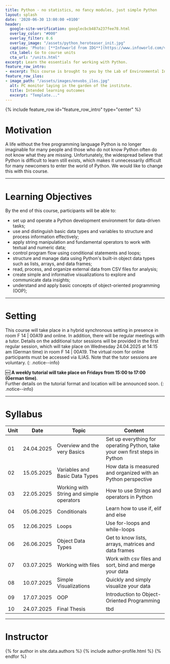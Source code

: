 ```yaml
---
title: Python - no statistics, no fancy modules, just simple Python
layout: splash
date: '2020-06-30 13:00:00 +0100'
header:
  google-site-verification: googlecbcb487a237fee78.html
  overlay_color: "#000"
  overlay_filter: 0.6
  overlay_image: "/assets/python_heroteaser_init.jpg"
  caption: 'Photo: [**Infoworld from IDG**](https://www.infoworld.com/video/series/8563/do-more-with-r)'
  cta_label: Go to course units
  cta_url: "/units.html"
excerpt: Learn the essentials for working with Python.
feature_row_intro:
- excerpt: This course is brought to you by the Lab of Environmental Informatics (University of Marburg, Germany)
feature_row_ilos:
- image_path: "/assets/images/envobs_ilos.jpg"
  alt: PC monitor laying in the garden of the institute.
  title: Intended learning outcomes
  excerpt: "Template..."
---
```

<head>
<meta name="google-site-verification" content="YUryV-9eiF-F3EmYUGc-_Bc4wpKVjMeH9AgvBFjKy-k" />
</head>

{% include feature_row id="feature_row_intro" type="center" %}


#  Motivation
A life without the free programming language Python is no longer imaginable for many people and those who do not know Python often do not know what they are missing.
Unfortunately, the widespread believe that Python is difficult to learn still exists,
which makes it unnecessarily difficult for many newcomers to enter the world of Python.
We would like to change this with this course.

---

# Learning Objectives
By the end of this course, participants will be able to:

* set up and operate a Python development environment for data-driven tasks;
* use and distinguish basic data types and variables to structure and process information effectively;
* apply string manipulation and fundamental operators to work with textual and numeric data;
* control program flow using conditional statements and loops;
* structure and manage data using Python's built-in object data types such as lists, arrays, and data frames;
* read, process, and organize external data from CSV files for analysis;
* create simple and informative visualizations to explore and communicate data insights;
* understand and apply basic concepts of object-oriented programming (OOP);

---

# Setting

This course will take place in a hybrid synchronous setting in presence in room F 14 \| 00A19 and online. In addition, there will be regular meetings with a tutor. Details on the additional tutor sessions will be provided in the first regular session, which will take place on Wednesday 24.04.2025 at 14:15 am (German time) in room F 14 \| 00A19. The virtual room for online participants must be accessed via ILIAS. Note that the tutor sessions are voluntary.
{: .notice--info}

🆕 **A weekly tutorial will take place on Fridays from 15:00 to 17:00 (German time)**.  
Further details on the tutorial format and location will be announced soon.
{: .notice--info}

---
# Syllabus

| Unit | Date |Topic | Content |
|------|-----|-----|---------|
| 01 |24.04.2025| Overview and the very Basics   | Set up everything for operating Python, take your own first steps in Python |
| 02 |15.05.2025 |Variables and Basic Data Types | How data is measured and organized with an Python perspective               |
| 03 |22.05.2025 |Working with String and simple operators               | How to use Strings and operators in Python                                              |
| 04 |05.06.2025 |Conditionals           | Learn how to use if, elif and else                                          |
| 05 |12.06.2025 |Loops               | Use for-loops and while-loops                               |
| 06 |26.06.2025 |Object Data Types                          | Get to know lists, arrays, matrices and data frames |
| 07 |03.07.2025 |Working with files             | Work with csv files and sort, bind and merge your data  |
| 08 |10.07.2025 |Simple Visualizations          | Quickly and simply visualize your data  |
| 09 |17.07.2025 |OOP|Introduction to Object-Oriented Programming|
| 10 |24.07.2025 |Final Thesis | tbd |

---
<!--
# Deliverables
The exam in unit 16 will be used for self-assessment and as a prerequisite for more subject-specific courses.
-->


# Instructor
{% for author in site.data.authors %} {% include author-profile.html %}
{% endfor %}


<!-- chunky


% include author-profile.html %

Course contents are among other things:

* scientific theoretical basics,
* R environment and syntax,
* data and object types,
* data management,
* import and export of data,
* simple functions,
* high- and low-level plotting functions and their arguments and
* various statistical analysis methods.

google search: https://search.google.com/search-console/
still registered to Mandy Gimpels Google Account
-> transfer to Geomoer@google.com???

("digital literacy")
-->
